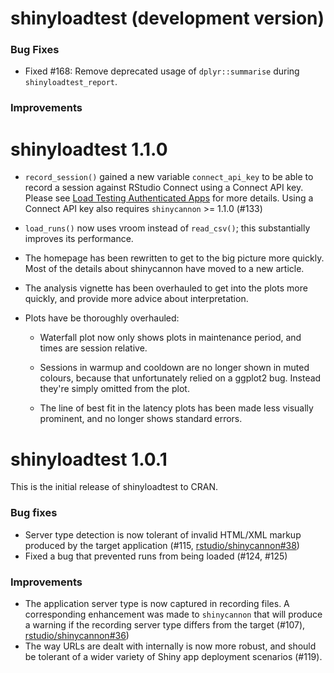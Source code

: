 # shinyloadtest (development version)

### Bug Fixes

* Fixed #168: Remove deprecated usage of `dplyr::summarise` during `shinyloadtest_report`.

### Improvements


# shinyloadtest 1.1.0

* `record_session()` gained a new variable `connect_api_key` to be able to
  record a session against RStudio Connect using a Connect API key. Please see
  [Load Testing Authenticated Apps](https://rstudio.github.io/shinyloadtest/articles/load-testing-authenticated-apps.html)
  for more details. Using a Connect API key also requires `shinycannon` >= 1.1.0
  (#133)

* `load_runs()` now uses vroom instead of `read_csv()`; this substantially
  improves its performance.

* The homepage has been rewritten to get to the big picture more quickly.
  Most of the details about shinycannon have moved to a new article.

* The analysis vignette has been overhauled to get into the plots more quickly,
  and provide more advice about interpretation.

* Plots have be thoroughly overhauled:

    * Waterfall plot now only shows plots in maintenance period, and
      times are session relative.

    * Sessions in warmup and cooldown are no longer shown in muted colours,
      because that unfortunately relied on a ggplot2 bug. Instead they're
      simply omitted from the plot.

    * The line of best fit in the latency plots has been made less visually
      prominent, and no longer shows standard errors.

# shinyloadtest 1.0.1

This is the initial release of shinyloadtest to CRAN.

### Bug fixes

* Server type detection is now tolerant of invalid HTML/XML markup produced by
  the target application
  (#115,
  [rstudio/shinycannon#38](https://github.com/rstudio/shinycannon/issues/38))
* Fixed a bug that prevented runs from being loaded (#124, #125)

### Improvements

* The application server type is now captured in recording files. A
  corresponding enhancement was made to `shinycannon` that will produce a
  warning if the recording server type differs from the target
  (#107),
  [rstudio/shinycannon#36](https://github.com/rstudio/shinycannon/pull/36))
* The way URLs are dealt with internally is now more robust, and should be
  tolerant of a wider variety of Shiny app deployment scenarios
  (#119).
